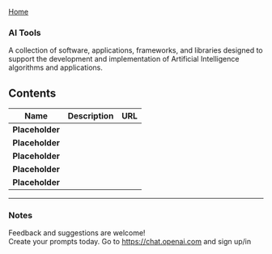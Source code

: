 [Home](https://natnew.github.io/Awesome-Prompt-Engineering/)

### AI Tools
A collection of software, applications, frameworks, and libraries designed to support the development and implementation of Artificial Intelligence 
algorithms and applications.

## Contents
|  Name  |  Description  |  URL  |
| :-----:| :------------:| :----:|
| **Placeholder**|         |            |
| **Placeholder**|         |            |
| **Placeholder**|         |            |
| **Placeholder**|         |            |
| **Placeholder**|         |            |

---
### Notes
Feedback and suggestions are welcome! <br>
Create your prompts today.
Go to https://chat.openai.com and sign up/in <br>
